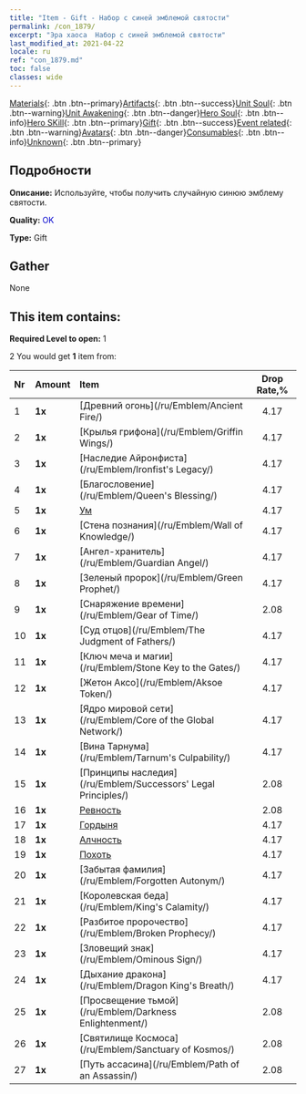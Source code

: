 ```yaml
---
title: "Item - Gift - Набор с синей эмблемой святости"
permalink: /con_1879/
excerpt: "Эра хаоса  Набор с синей эмблемой святости"
last_modified_at: 2021-04-22
locale: ru
ref: "con_1879.md"
toc: false
classes: wide
---
```

 [Materials](/ItemsRU/){: .btn .btn--primary}[Artifacts](/ItemsRU/Artifacts/){: .btn .btn--success}[Unit Soul](/ItemsRU/UnitSoul/){: .btn .btn--warning}[Unit Awakening](/ItemsRU/UnitAwakening/){: .btn .btn--danger}[Hero Soul](/ItemsRU/HeroSoul/){: .btn .btn--info}[Hero SKill](/ItemsRU/HeroSkill/){: .btn .btn--primary}[Gift](/ItemsRU/Gift/){: .btn .btn--success}[Event related](/ItemsRU/Events/){: .btn .btn--warning}[Avatars](/ItemsRU/Avatars/){: .btn .btn--danger}[Consumables](/ItemsRU/Consumables/){: .btn .btn--info}[Unknown](/ItemsRU/Unknown/){: .btn .btn--primary}

## Подробности
 **Описание:** Используйте, чтобы получить случайную синюю эмблему святости.

 **Quality:** <span style="color: #0000CD">OK</span>

 **Type:** Gift

## Gather

  None

## This item contains:

 **Required Level to open:** 1

 2 You would get **1** item  from:

  | Nr | Amount |     Item    | Drop Rate,% |
  |:---|:-------|:------------|:---------:|
  | 1 |  **1x** | [Древний огонь](/ru/Emblem/Ancient Fire/) | 4.17 | 
  | 2 |  **1x** | [Крылья грифона](/ru/Emblem/Griffin Wings/) | 4.17 | 
  | 3 |  **1x** | [Наследие Айронфиста](/ru/Emblem/Ironfist's Legacy/) | 4.17 | 
  | 4 |  **1x** | [Благословение](/ru/Emblem/Queen's Blessing/) | 4.17 | 
  | 5 |  **1x** | [Ум](/ru/Emblem/Witness/) | 4.17 | 
  | 6 |  **1x** | [Стена познания](/ru/Emblem/Wall of Knowledge/) | 4.17 | 
  | 7 |  **1x** | [Ангел-хранитель](/ru/Emblem/Guardian Angel/) | 4.17 | 
  | 8 |  **1x** | [Зеленый пророк](/ru/Emblem/Green Prophet/) | 4.17 | 
  | 9 |  **1x** | [Снаряжение времени](/ru/Emblem/Gear of Time/) | 2.08 | 
  | 10 |  **1x** | [Суд отцов](/ru/Emblem/The Judgment of Fathers/) | 4.17 | 
  | 11 |  **1x** | [Ключ меча и магии](/ru/Emblem/Stone Key to the Gates/) | 4.17 | 
  | 12 |  **1x** | [Жетон Аксо](/ru/Emblem/Aksoe Token/) | 4.17 | 
  | 13 |  **1x** | [Ядро мировой сети](/ru/Emblem/Core of the Global Network/) | 4.17 | 
  | 14 |  **1x** | [Вина Тарнума](/ru/Emblem/Tarnum's Culpability/) | 4.17 | 
  | 15 |  **1x** | [Принципы наследия](/ru/Emblem/Successors' Legal Principles/) | 2.08 | 
  | 16 |  **1x** | [Ревность](/ru/Emblem/Jealousy/) | 2.08 | 
  | 17 |  **1x** | [Гордыня](/ru/Emblem/Arrogance/) | 4.17 | 
  | 18 |  **1x** | [Алчность](/ru/Emblem/Greed/) | 4.17 | 
  | 19 |  **1x** | [Похоть](/ru/Emblem/Lust/) | 4.17 | 
  | 20 |  **1x** | [Забытая фамилия](/ru/Emblem/Forgotten Autonym/) | 4.17 | 
  | 21 |  **1x** | [Королевская беда](/ru/Emblem/King's Calamity/) | 4.17 | 
  | 22 |  **1x** | [Разбитое пророчество](/ru/Emblem/Broken Prophecy/) | 4.17 | 
  | 23 |  **1x** | [Зловещий знак](/ru/Emblem/Ominous Sign/) | 4.17 | 
  | 24 |  **1x** | [Дыхание дракона](/ru/Emblem/Dragon King's Breath/) | 4.17 | 
  | 25 |  **1x** | [Просвещение тьмой](/ru/Emblem/Darkness Enlightenment/) | 2.08 | 
  | 26 |  **1x** | [Святилище Космоса](/ru/Emblem/Sanctuary of Kosmos/) | 2.08 | 
  | 27 |  **1x** | [Путь ассасина](/ru/Emblem/Path of an Assassin/) | 2.08 | 
